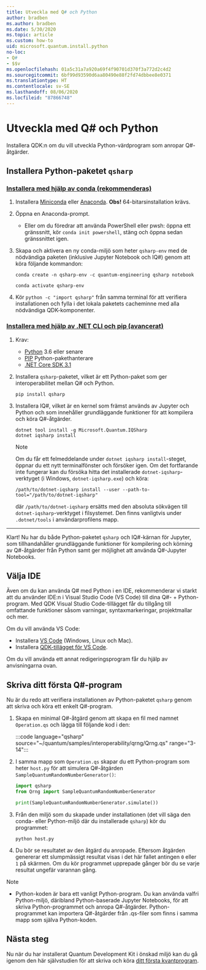 ```yaml
---
title: Utveckla med Q# och Python
author: bradben
ms.author: bradben
ms.date: 5/30/2020
ms.topic: article
ms.custom: how-to
uid: microsoft.quantum.install.python
no-loc:
- Q#
- $$v
ms.openlocfilehash: 01a5c31a7a920a69f4f90701d370f3a772d2c4d2
ms.sourcegitcommit: 6bf99d93590d6aa80490e88f2fd74dbbee8e0371
ms.translationtype: HT
ms.contentlocale: sv-SE
ms.lasthandoff: 08/06/2020
ms.locfileid: "87866748"
---
```

# <a name="develop-with-no-locq-and-python"></a>Utveckla med Q# och Python

Installera QDK:n om du vill utveckla Python-värdprogram som anropar Q#-åtgärder.

## <a name="install-the-qsharp-python-package"></a>Installera Python-paketet `qsharp`

### <a name="install-using-conda-recommended"></a>[Installera med hjälp av conda (rekommenderas)](#tab/tabid-conda)

1. Installera [Miniconda](https://docs.conda.io/en/latest/miniconda.html) eller [Anaconda](https://www.anaconda.com/products/individual#Downloads). **Obs!** 64-bitarsinstallation krävs.

1. Öppna en Anaconda-prompt.

   - Eller om du föredrar att använda PowerShell eller pwsh: öppna ett gränssnitt, kör `conda init powershell`, stäng och öppna sedan gränssnittet igen.

1. Skapa och aktivera en ny conda-miljö som heter `qsharp-env` med de nödvändiga paketen (inklusive Jupyter Notebook och IQ#) genom att köra följande kommandon:

    ```
    conda create -n qsharp-env -c quantum-engineering qsharp notebook

    conda activate qsharp-env
    ```

1. Kör `python -c "import qsharp"` från samma terminal för att verifiera installationen och fylla i det lokala paketets cacheminne med alla nödvändiga QDK-komponenter.

### <a name="install-using-net-cli-and-pip-advanced"></a>[Installera med hjälp av .NET CLI och pip (avancerat)](#tab/tabid-dotnetcli)

1. Krav:

    - [Python](https://www.python.org/downloads/) 3.6 eller senare
    - [PIP](https://pip.pypa.io/en/stable/installing) Python-pakethanterare
    - [.NET Core SDK 3.1](https://dotnet.microsoft.com/download/dotnet-core/3.1)


1. Installera `qsharp`-paketet, vilket är ett Python-paket som ger interoperabilitet mellan Q# och Python.

    ```
    pip install qsharp
    ```

1. Installera IQ#, vilket är en kernel som främst används av Jupyter och Python och som innehåller grundläggande funktioner för att kompilera och köra Q#-åtgärder.

    ```dotnetcli
    dotnet tool install -g Microsoft.Quantum.IQSharp
    dotnet iqsharp install
    ```

    > [!NOTE]
    > Om du får ett felmeddelande under `dotnet iqsharp install`-steget, öppnar du ett nytt terminalfönster och försöker igen.
    > Om det fortfarande inte fungerar kan du försöka hitta det installerade `dotnet-iqsharp`-verktyget (i Windows, `dotnet-iqsharp.exe`) och köra:
    > ```
    > /path/to/dotnet-iqsharp install --user --path-to-tool="/path/to/dotnet-iqsharp"
    > ```
    > där `/path/to/dotnet-iqsharp` ersätts med den absoluta sökvägen till `dotnet-iqsharp`-verktyget i filsystemet.
    > Den finns vanligtvis under `.dotnet/tools` i användarprofilens mapp.
    
***

Klart! Nu har du både Python-paketet `qsharp` och IQ#-kärnan för Jupyter, som tillhandahåller grundläggande funktioner för kompilering och körning av Q#-åtgärder från Python samt ger möjlighet att använda Q#-Jupyter Notebooks.

## <a name="choose-your-ide"></a>Välja IDE

Även om du kan använda Q# med Python i en IDE, rekommenderar vi starkt att du använder IDE:n i Visual Studio Code (VS Code) till dina Q#- + Python-program. Med QDK Visual Studio Code-tillägget får du tillgång till omfattande funktioner såsom varningar, syntaxmarkeringar, projektmallar och mer.

Om du vill använda VS Code:

- Installera [VS Code](https://code.visualstudio.com/download) (Windows, Linux och Mac).
- Installera [QDK-tillägget för VS Code](https://marketplace.visualstudio.com/items?itemName=quantum.quantum-devkit-vscode).

Om du vill använda ett annat redigeringsprogram får du hjälp av anvisningarna ovan.

## <a name="write-your-first-no-locq-program"></a>Skriva ditt första Q#-program

Nu är du redo att verifiera installationen av Python-paketet `qsharp` genom att skriva och köra ett enkelt Q#-program.

1. Skapa en minimal Q#-åtgärd genom att skapa en fil med namnet `Operation.qs` och lägga till följande kod i den:

    :::code language="qsharp" source="~/quantum/samples/interoperability/qrng/Qrng.qs" range="3-14":::

1. I samma mapp som `Operation.qs` skapar du ett Python-program som heter `host.py` för att simulera Q#-åtgärden `SampleQuantumRandomNumberGenerator()`:

    ```python
    import qsharp
    from Qrng import SampleQuantumRandomNumberGenerator

    print(SampleQuantumRandomNumberGenerator.simulate())
    ```

1. Från den miljö som du skapade under installationen (det vill säga den conda- eller Python-miljö där du installerade `qsharp`) kör du programmet:

    ```
    python host.py
    ```

1. Du bör se resultatet av den åtgärd du anropade. Eftersom åtgärden genererar ett slumpmässigt resultat visas i det här fallet antingen `0` eller `1` på skärmen. Om du kör programmet upprepade gånger bör du se varje resultat ungefär varannan gång.

> [!NOTE]
> * Python-koden är bara ett vanligt Python-program. Du kan använda valfri Python-miljö, däribland Python-baserade Jupyter Notebooks, för att skriva Python-programmet och anropa Q#-åtgärder. Python-programmet kan importera Q#-åtgärder från .qs-filer som finns i samma mapp som själva Python-koden.

## <a name="next-steps"></a>Nästa steg

Nu när du har installerat Quantum Development Kit i önskad miljö kan du gå igenom den här självstudien för att skriva och köra [ditt första kvantprogram](xref:microsoft.quantum.quickstarts.qrng).

